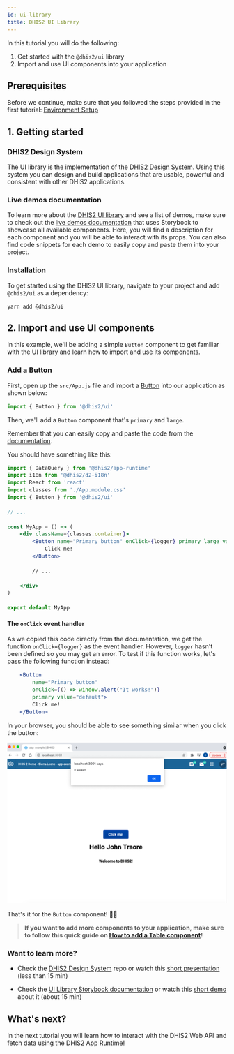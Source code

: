 ```yaml
---
id: ui-library
title: DHIS2 UI Library 
---
```


In this tutorial you will do the following: 

1. Get started with the `@dhis2/ui` library 
2. Import and use UI components into your application

## Prerequisites 

Before we continue, make sure that you followed the steps provided in the first tutorial: [Environment Setup](/docs/tutorials/setup-env) 

## 1. Getting started 

### DHIS2 Design System 

The UI library is the implementation of the [DHIS2 Design System](https://github.com/dhis2/design-system#dhis2-design-system). Using this system you can design and build applications that are usable, powerful and consistent with other DHIS2 applications.

### Live demos documentation  

To learn more about the [DHIS2 UI library](https://ui.dhis2.nu/#/) and see a list of demos, make sure to check out the [live demos documentation](https://ui.dhis2.nu/demo/?path=/story/about-this-documentation-for-readers--page) that uses Storybook to showcase all available components. Here, you will find a description for each component and you will be able to interact with its props. You can also find code snippets for each demo to easily copy and paste them into your project. 

### Installation

To get started using the DHIS2 UI library, navigate to your project and add `@dhis2/ui` as a dependency:

```shell
yarn add @dhis2/ui
```

## 2. Import and use UI components 

In this example, we'll be adding a simple `Button` component to get familiar with the UI library and learn how to import and use its components. 

### Add a Button

First, open up the `src/App.js` file and import a [Button](https://ui.dhis2.nu/demo/?path=/docs/actions-buttons-button--basic) into our application as shown below: 


```js
import { Button } from '@dhis2/ui'
```

Then, we'll add a `Button` component that's `primary` and `large`. 

Remember that you can easily copy and paste the code from the [documentation](https://ui.dhis2.nu/demo/?path=/docs/actions-buttons-button--basic). 

You should have something like this: 

```jsx {5,11-13} title="src/App.js"
import { DataQuery } from '@dhis2/app-runtime'
import i18n from '@dhis2/d2-i18n'
import React from 'react'
import classes from './App.module.css'
import { Button } from '@dhis2/ui'

// ...

const MyApp = () => (
    <div className={classes.container}>
        <Button name="Primary button" onClick={logger} primary large value="default">
            Click me!
        </Button>
       
        // ...
       
    </div>
)

export default MyApp
```

#### The `onClick` event handler 

As we copied this code directly from the documentation, we get the function `onClick={logger}` as the event handler. However, `logger` hasn't been defined so you may get an error. To test if this function works, let's pass the following function instead: 

```jsx {3}
    <Button 
        name="Primary button" 
        onClick={() => window.alert("It works!")} 
        primary value="default"> 
        Click me!
    </Button>
```

In your browser, you should be able to see something similar when you click the button:

![](./assets/ui-button.png)

That's it for the `Button` component! 👏🏽

> **If you want to add more components to your application, make sure to follow this quick guide on [How to add a Table component](/docs/guides/ui-table)!**

### Want to learn more?  

* Check the [DHIS2 Design System](https://github.com/dhis2/design-system#dhis2-design-system) repo or watch this [short presentation](https://youtu.be/Brvi4DsIRN8?list=PLo6Seh-066Rze0f3zo-mIRRueKdhw4Vnm&t=43 ) (less than 15 min)

* Check the [UI Library Storybook documentation](https://ui.dhis2.nu/demo/?path=/docs/about-this-documentation-for-readers--page) or watch this [short demo](https://youtu.be/Brvi4DsIRN8?list=PLo6Seh-066Rze0f3zo-mIRRueKdhw4Vnm&t=802) about it (about 15 min) 

## What's next? 

In the next tutorial you will learn how to interact with the DHIS2 Web API and fetch data using the DHIS2 App Runtime! 

